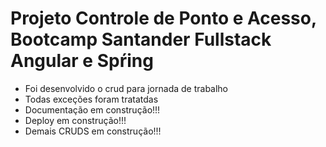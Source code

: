 # Projeto Controle de Ponto e Acesso, Bootcamp Santander Fullstack Angular e Spŕing

* Foi desenvolvido o crud para jornada de trabalho
* Todas exceções foram tratatdas
* Documentação em construção!!!
* Deploy em construção!!!
* Demais CRUDS em construção!!!
